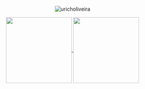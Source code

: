 <p align="center"> <img src="https://komarev.com/ghpvc/?username=uricholiveira&style=flat-square" alt="uricholiveira" /> </p>
<p align="center">
  <a href="https://github.com/uricholiveira">
  <img align="center" height="180rem" src="https://github-readme-stats.vercel.app/api?username=uricholiveira&show_icons=true&theme=onedark">
</a>
<a href="https://github.com/uricholiveira">
  <img align="center" height="180rem" src="https://github-readme-stats.vercel.app/api/top-langs/?username=uricholiveira&layout=compact&theme=onedark">
</a>
  </p>
